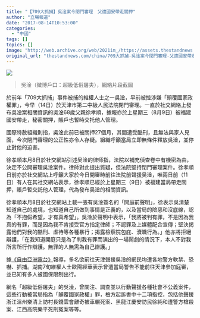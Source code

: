 ```yaml
---
title: "【709大抓捕】吳淦案今閉門審理　父遭國安帶走關押"
author: "立場報道"
date: "2017-08-14T10:53:00"
categories:
  - "中國"
tags: []
topics: []
image: "http://web.archive.org/web/2021im_/https://assets.thestandnews.com/media/photos/ng_Gfvt9.png"
original_url: "thestandnews.com/china/709大抓捕-吳淦案今閉門審理-父遭國安帶走關押"
---
```

![](http://web.archive.org/web/2021im_/https://assets.thestandnews.com/media/photos/ng_Gfvt9.png)
> 吳淦（微博戶口：超級低俗屠夫），網絡片段截圖

於前年「709大抓捕」事件被捕的維權人士之一吳淦，早前被控涉嫌「顛覆國家政權罪」，今早（14日）於天津市第二中級人民法院閉門審理。一直於社交網絡上發布吳淦案相關資訊的吳淦68歲父親徐孝順，據報亦於上星期三（8月9日）被福建國安帶走，秘密關押，賬戶也暫時交托他人管理。

國際特赦組織則指，吳淦此前已被關押27個月，其間遭受酷刑，且無法與家人見面，今次閉門審理的公正性亦令人存疑。組織呼籲當局立即無條件釋放吳淦，並停止對他的迫害。

徐孝順本月8日於社交網站引述吴淦的律师指，法院以補充偵查卷中有機密為由，決定不公開審理吳淦案件。律師對此提出質疑，但法院堅持閉門審理案件。徐孝順日前亦於社交網站上呼籲大家於今日開審時前往法院前聲援吴淦，唯兩日前（11日）有人在其社交網站表示，徐孝順已經於上星期三（9日）被福建當局帶走關押，賬戶暫交託他人管理，代為發布吴淦的相關資訊。

徐孝順本月8日於社交網站上載一張有吳淦簽名的「開庭前聲明」，徐表示吳清楚知道自己的處境，也知道自己所做到事情是正義的，以及當局的險惡和沒底線，認為「不抱假希望，才有真希望」。吳淦於聲明中表示，「我將被判有罪，不是因為我真的有罪，而是因為我不肯接受官方指定律師；不認罪及上媒體配合宣傳；堅決揭露他們對我的酷刑、虐待等各種暴行；揭露檢察院包庇、瀆職行為。」他亦將拒絕辯護，「在我知道開庭只是為了判我有罪而演出的一場鬧劇的情況下，本人不對我所言所行作辯護。無罪的人無需為自己辯護。」

據[《自由亞洲電台》](http://web.archive.org/web/20211229132447/http://www.rfa.org/mandarin/yataibaodao/renquanfazhi/xl2-08132017104934.html?fref=gc)報導，多名欲前往天津聲援吳淦的網民均遭各地警方軟禁、恐嚇、抓捕。湖南7旬維權人士歐陽經華表示曾遭當局警告不能前往天津參加庭審，並已知有多人被國保限制出行。

網名「超級低俗屠夫」的吳淦，曾關注、調查並以行動聲援各種社會不公義案件，這些行動被當局指為「顛覆國家政權」罪，檢方起訴書中十二項指控，包括他聲援浙江溫州樂清上訪村長錢雲會離奇被車輾死案、黑龍江慶安訪民徐純和遭警方槍殺案、江西高院樂平死刑冤案等等。